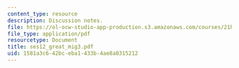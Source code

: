 ```yaml
---
content_type: resource
description: Discussion notes.
file: https://ol-ocw-studio-app-production.s3.amazonaws.com/courses/21h-221-the-places-of-migration-in-united-states-history-fall-2006/1581a3c642bceba1433b4ae8a0315212_ses12_great_mig3.pdf
file_type: application/pdf
resourcetype: Document
title: ses12_great_mig3.pdf
uid: 1581a3c6-42bc-eba1-433b-4ae8a0315212
---
```

